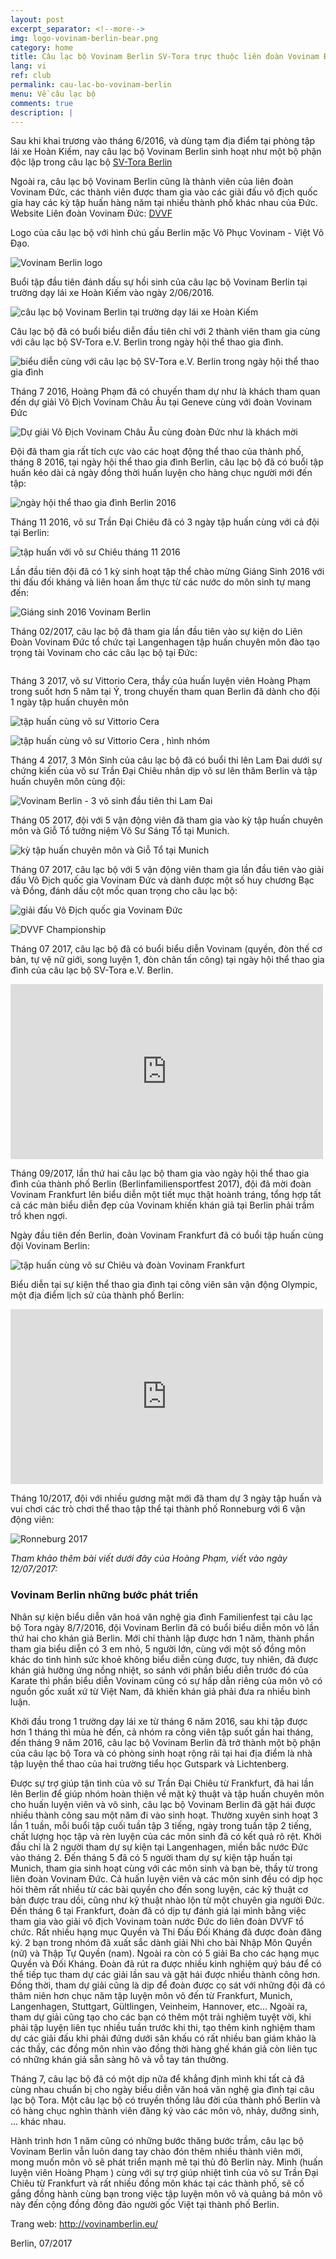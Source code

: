 ```yaml
---
layout: post
excerpt_separator: <!--more-->
img: logo-vovinam-berlin-bear.png
category: home
title: Câu lạc bộ Vovinam Berlin SV-Tora trực thuộc liên đoàn Vovinam Đức - DVVF
lang: vi
ref: club
permalink: cau-lac-bo-vovinam-berlin
menu: Về câu lạc bộ
comments: true
description: |
---
```


Sau khi khai trương vào tháng 6/2016, và dùng tạm địa điểm tại phòng tập lái xe Hoàn Kiếm, nay câu lạc bộ Vovinam Berlin sinh hoạt như một bộ phận độc lập trong câu lạc bộ [SV-Tora Berlin](http://www.sv-tora.de/trainingszeiten.php)

Ngoài ra, câu lạc bộ Vovinam Berlin cũng là thành viên của liên đoàn Vovinam Đức, các thành viên được tham gia vào các giải đấu vô địch quốc gia hay các kỳ tập huấn hàng năm tại nhiều thành phố khác nhau của Đức.
Website Liên đoàn Vovinam Đức: [DVVF](http://www.vovinam-in-dvvf.eu/)

<!--more-->
Logo của câu lạc bộ với hình chú gấu Berlin mặc Võ Phục Vovinam - Việt Võ Đạo.

![Vovinam Berlin logo](/img/services/vovinam-berlin-logo.png)


Buổi tập đầu tiên đánh dấu sự hồi sinh của câu lạc bộ Vovinam Berlin tại trường dạy lái xe Hoàn Kiếm vào ngày 2/06/2016.

![câu lạc bộ Vovinam Berlin tại trường dạy lái xe Hoàn Kiếm](/img/vovinam-berlin-fahrschule-hoan-kiem.jpg)

Câu lạc bộ đã có buổi biểu diễn đầu tiên chỉ với 2 thành viên tham gia cùng với câu lạc bộ SV-Tora e.V. Berlin trong ngày hội thể thao gia đình.

![biểu diễn cùng với câu lạc bộ SV-Tora e.V. Berlin trong ngày hội thể thao gia đình](/img/vovinam-berlin-familien-sportfest-07-2016.jpg)

Tháng 7 2016, Hoàng Phạm đã có chuyến tham dự như là khách tham quan đến dự giải Vô Địch Vovinam Châu Âu tại Geneve cùng với đoàn Vovinam Đức

![Dự giải Vô Địch Vovinam Châu Âu cùng đoàn Đức như là khách mời](/img/DVVF-Geneve2016.JPG)

Đội đã tham gia rất tích cực vào các hoạt động thể thao của thành phố, tháng 8 2016, tại ngày hội thể thao gia đình Berlin, câu lạc bộ đã có buổi tập huấn kéo dài cả ngày đồng thời huấn luyện cho hàng chục người mới đến tập:

![ngày hội thể thao gia đình Berlin 2016](/img/Olympicpark_cool.JPG)

Tháng 11 2016, võ sư Trần Đại Chiêu đã có 3 ngày tập huấn cùng với cả đội tại Berlin:

![tập huấn với võ sư Chiêu tháng 11 2016](/img/master-Chieu-training-11-2016.jpg)


Lần đầu tiên đội đã có 1 kỳ sinh hoạt tập thể chào mừng Giáng Sinh 2016 với thi đấu đối kháng và liên hoan ẩm thực từ các nước do môn sinh tự mang đến:

![Giáng sinh 2016 Vovinam Berlin](/img/vovinam-berlin-christmas-party-12-2016.jpg)

Tháng 02/2017, câu lạc bộ đã tham gia lần đầu tiên vào sự kiện do Liên Đoàn Vovinam Đức tổ chức tại Langenhagen tập huấn chuyên môn đào tạo trọng tài Vovinam cho các câu lạc bộ tại Đức:

![]()

Tháng 3 2017, võ sư Vittorio Cera, thầy của huấn luyện viên Hoàng Phạm trong suốt hơn 5 năm tại Ý, trong chuyến tham quan Berlin đã dành cho đội 1 ngày tập huấn chuyên môn

![tập huấn cùng võ sư Vittorio Cera](/img/master-Vittorio-training-03-2017.jpg)

![tập huấn cùng võ sư Vittorio Cera , hình nhóm](/img/master-Vittorio-training-group-03-2017.jpg)

Tháng 4 2017, 3 Môn Sinh của câu lạc bộ đã có buổi thi lên Lam Đai dưới sự chứng kiến của võ sư Trần Đại Chiêu nhân dịp võ sư lên thăm Berlin và tập huấn chuyên môn cùng đội:

![Vovinam Berlin - 3 võ sinh đầu tiên thi Lam Đai](/img/master-Chieu-blue-belt-exam-berlin-04-2017.jpg)

Tháng 05 2017, đội với 5 vận động viên đã tham gia vào kỳ tập huấn chuyên môn và Giỗ Tổ tưởng niệm Võ Sư Sáng Tổ tại Munich.

![kỳ tập huấn chuyên môn và Giỗ Tổ tại Munich](/img/vovinam-berlin-gio-to-munich-2016.jpg)

Tháng 07 2017, câu lạc bộ với 5 vận động viên tham gia lần đầu tiên vào giải đấu Vô Địch quốc gia Vovinam Đức và dành được một số huy chương Bạc và Đồng, đánh dấu cột mốc quan trọng cho câu lạc bộ:

![giải đấu Vô Địch quốc gia Vovinam Đức](/img/vovinam-berlin-german-vovinam-championship-2017.jpg)

![DVVF Championship](/img/dvvf-championship-group-05-2017.jpg)

Tháng 07 2017, câu lạc bộ đã có buổi biểu diễn Vovinam (quyền, đòn thế cơ bản, tự vệ nữ giới, song luyện 1, đòn chân tấn công) tại ngày hội thể thao gia đình của câu lạc bộ SV-Tora e.V. Berlin.

<iframe src="https://www.facebook.com/plugins/video.php?href=https%3A%2F%2Fweb.facebook.com%2Fvovinamberlin%2Fvideos%2F394110247651183%2F&width=500&show_text=false&appId=932948800187701&height=280" width="500" height="280" style="border:none;overflow:hidden" scrolling="no" frameborder="0" allowTransparency="true" allowFullScreen="true"></iframe>

Tháng 09/2017, lần thứ hai câu lạc bộ tham gia vào ngày hội thể thao gia đình của thành phố Berlin  (Berlinfamiliensportfest 2017), đội đã mời đoàn Vovinam Frankfurt lên biểu diễn một tiết mục thật hoành tráng, tổng hợp tất cả các màn biểu diễn đẹp của Vovinam khiến khán giả tại Berlin phải trầm trồ khen ngợi.

Ngày đầu tiên đến Berlin, đoàn Vovinam Frankfurt đã có buổi tập huấn cùng đội Vovinam Berlin:

![tập huấn cùng võ sư Chiêu và đoàn Vovinam Frankfurt](/img/master-Chieu-Du-training-with-vovinam-berlin-team-09-2017.jpg)

Biểu diễn tại sự kiện thể thao gia đình tại công viên sân vận động Olympic, một địa điểm lịch sử của thành phố Berlin:

<iframe src="https://www.facebook.com/plugins/video.php?href=https%3A%2F%2Fweb.facebook.com%2Fvovinamberlin%2Fvideos%2F416381108757430%2F&width=500&show_text=false&appId=932948800187701&height=280" width="500" height="280" style="border:none;overflow:hidden" scrolling="no" frameborder="0" allowTransparency="true" allowFullScreen="true"></iframe>

Tháng 10/2017, đội với nhiều gương mặt mới đã tham dự 3 ngày tập huấn và vui chơi các trò chơi thể thao tập thể tại thành phố Ronneburg với 6 vận động viên:

![Ronneburg 2017](/img/Ronneburg_10_2017_group.jpg)

*Tham khảo thêm bài viết dưới đây của Hoàng Phạm, viết vào ngày 12/07/2017:*

### Vovinam Berlin những bước phát triển

Nhân sự kiện biểu diễn văn hoá văn nghệ gia đình Familienfest tại câu lạc bộ Tora ngày 8/7/2016, đội Vovinam Berlin đã có buổi biểu diễn môn võ
lần thứ hai cho khán giả Berlin. Mới chỉ thành lập được hơn 1 năm, thành phần tham gia biểu diễn có 3 em nhỏ, 5 người lớn, cùng với một số đồng môn khác do tình hình sức khoẻ không biểu diễn cùng được, tuy nhiên, đã được khán giả hưởng ứng nồng nhiệt, so sánh với phần biểu diễn trước đó của Karate thì phần biểu diễn Vovinam cũng có sự hấp dẫn riêng của môn võ có nguồn gốc xuất xứ từ Việt Nam, đã khiến khán giả phải đưa ra nhiều bình luận.

Khởi đầu trong 1 trường dạy lái xe từ tháng 6 năm 2016, sau khi tập được hơn 1 tháng thì mùa hè đến, cả nhóm ra công viên tập suốt gần hai tháng, đến tháng 9 năm 2016, câu lạc bộ Vovinam Berlin đã trở thành một bộ phận của câu lạc bộ Tora và có phòng sinh hoạt rộng rãi tại hai địa điểm là nhà tập luyện thể thao của hai trường tiểu học Gutspark và Lichtenberg.

Được sự trợ giúp tận tình của võ sư Trần Đại Chiêu từ Frankfurt, đã hai lần lên Berlin để giúp nhóm hoàn thiện về mặt kỹ thuật và tập huấn chuyên môn cho huấn luyện viên và võ sinh, câu lạc bộ Vovinam Berlin đã gặt hái được nhiều thành công sau một năm đi vào sinh hoạt. Thường xuyên sinh hoạt 3 lần 1 tuần, mỗi buổi tập cuối tuần tập 3 tiếng, ngày trong tuần tập 2 tiếng, chất lượng học tập và rèn luyện của các môn sinh đã có kết quả rõ rệt. Khởi đầu chỉ là 2 người tham dự sự kiện tại Langenhagen, miền bắc nước Đức vào tháng 2. Đến tháng 5 đã có 5 người tham dự sự kiện tập huấn tại Munich, tham gia sinh hoạt cùng với các môn sinh và bạn bè, thầy từ trong liên đoàn Vovinam Đức. Cả huấn luyện viên và các môn sinh đều có dịp học hỏi thêm rất nhiều từ các bài quyền cho đến song luyện, các kỹ thuật cơ bản được trau dồi, cũng như kỹ thuật nhào lộn từ một chuyên gia người Đức. Đến tháng 6 tại Frankfurt, đoàn đã có dịp tự đánh giá lại mình bằng việc tham gia vào giải vô địch Vovinam toàn nước Đức do liên đoàn DVVF tổ chức. Rất nhiều hạng mục Quyền và Thi Đấu Đối Kháng đã được đoàn đăng ký. 2 bạn trong nhóm đã xuất sắc dành giải Nhì cho bài Nhập Môn Quyền (nữ) và Thập Tự Quyền (nam). Ngoài ra còn có 5 giải Ba cho các hạng mục Quyền và Đối Kháng. Đoàn đã rút ra được nhiều kinh nghiệm quý báu để có thể tiếp tục tham dự các giải lần sau và gặt hái được nhiều thành công hơn. Đồng thời, tham dự giải cũng là dịp để đoàn được cọ sát với những đội đã có thâm niên hơn chục năm tập luyện môn võ đến từ Frankfurt, Munich, Langenhagen, Stuttgart, Gültlingen, Veinheim, Hannover, etc… Ngoài ra, tham dự giải cũng tạo cho các bạn có thêm một trải nghiệm tuyệt vời, khi phải tập luyện liên tục nhiều tuần trước khi thi, tạo thêm kinh nghiệm tham dự các giải đấu khi phải đứng dưới sân khấu có rất nhiều ban giám khảo là các thầy, các đồng môn nhìn vào đồng thời hàng ghế khán giả còn liên tục có những khán giả sẵn sàng hô và vỗ tay tán thưởng.

Tháng 7, câu lạc bộ đã có một dịp nữa để khẳng định mình khi tất cả đã cùng nhau chuẩn bị cho ngày biểu diễn văn hoá văn nghệ gia đình tại câu lạc bộ Tora. Một câu lạc bộ có truyền thống lâu đời của thành phố Berlin và có hàng chục nghìn thành viên đăng ký vào các môn võ, nhảy, dưỡng sinh, ... khác nhau.

Hành trình hơn 1 năm cũng có những bước thăng bước trầm, câu lạc bộ Vovinam Berlin vẫn luôn dang tay chào đón thêm nhiều thành viên mới, mong muốn môn võ sẽ phát triển mạnh mẽ tại thủ đô Berlin này. Mình (huấn luyện viên Hoàng Phạm ) cùng với sự trợ giúp nhiệt tình của võ sư Trần Đại Chiêu từ Frankfurt và rất nhiều đồng môn khác tại các thành phố, sẽ cố gắng đồng hành cùng bạn trong việc tập luyện môn võ và quảng bá môn võ này đến cộng đồng đông đảo người gốc Việt tại thành phố Berlin.

Trang web: http://vovinamberlin.eu/

Berlin, 07/2017
